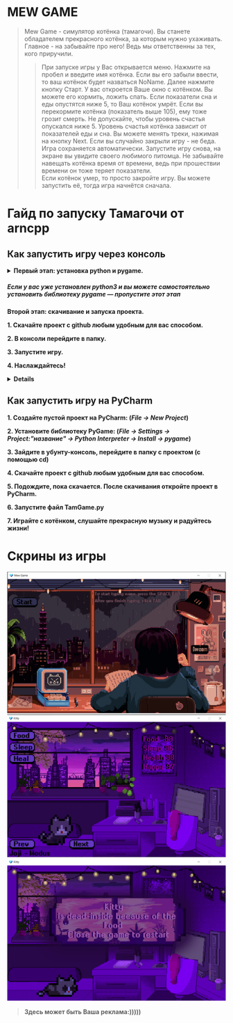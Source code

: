 <h1 id="mew-game">MEW GAME</h1>
<blockquote>
<p>Mew Game - симулятор котёнка (тамагочи). Вы станете обладателем прекрасного котёнка,
за которым нужно ухаживать. Главное - на забывайте про него! Ведь мы ответственны за тех, кого приручили.</p>
<blockquote>
<p>При запуске игры у Вас открывается меню. Нажмите на пробел и введите имя котёнка. Если вы его забыли ввести, 
то ваш котёнок будет назваться NoName. Далее нажмите кнопку Старт. У вас откроется Ваше окно с котёнком. 
Вы можете его кормить, ложить спать. Если показатели сна и еды опустятся ниже 5, то Ваш котёнок умрёт. Если вы
перекормите котёнка (показатель выше 105), ему тоже грозит смерть. Не допускайте, чтобы уровень счастья опускался ниже 5. 
Уровень счастья котёнка зависит от показателей еды и сна. Вы можете менять треки, нажимая на кнопку Next. 
Если вы случайно закрыли игру - не беда. Игра сохраняется автоматически. Запустите игру снова, 
на экране вы увидите своего любимого питомца.
Не забывайте навещать котёнка время от времени, ведь при прошествии времени он тоже теряет показатели.<br>Если котёнок умер, то просто закройте игру. Вы можете запустить её, тогда игра начнётся сначала. </p>
</blockquote>
</blockquote>
<h1 id="-arncpp">Гайд по запуску Тамагочи от arncpp</h1>
<h2 id="-pycharm">Как запустить игру через консоль</h2>
<details>
<summary><strong>Первый этап: установка python и pygame.
<h5 id="-python3-pygame-"><em>Если у вас уже установлен python3 и вы можете самостоятельно установить библиотеку pygame — пропустите этот этап</em></h5></summary>
<p><strong>1. Скачайте python3 с официального <a href="https://www.python.org/downloads/">сайта</a> и установите его.</strong>
<strong>2. Во время установки <em>обязательно</em> поставьте галочку &quot;Add Python 3.x to PATH&quot;.</strong>
<img src="https://python-scripts.com/wp-content/uploads/2018/06/win-install-dialog.40e3ded144b0.png" alt="add path screenshot"></p>
<p><strong>3. Когда установка закончится запустите консоль нажать комбинацию Win + R.
<p><strong>4. Установите pygame.
</details>
<strong>Второй этап: скачивание и запуска проекта.
<p><strong>1. Скачайте проект с github любым удобным для вас способом.</strong></p>
<p><strong>2. В консоли перейдите в папку. 
<p><strong>3. Запустите игру.
<p><strong>4. Наслаждайтесь!
<details>
<summary>Команды, которые нужно выполнить, для запуска через консоль:</summary>
<p><code>gitclone https://github.com/arncpp/Tamagotchi-Game.git</code></p>
<p><code>pip install pygame</code></p>
<p><code>cd</code></p>
<p><code>python TamGame.py</code></p></details>
<h2 id="-pycharm">Как запустить игру на PyCharm</h2>
<p><strong>1. Создайте пустой проект на PyCharm: (<em>File -&gt; New Project</em>)</strong></p>
<p><strong>2. Установите библиотеку PyGame: (<em>File -&gt; Settings -&gt; Project:&quot;название&quot; -&gt; Python Interpreter -&gt; Install -&gt; pygame</em>)</strong></p>
<p><strong>3. Зайдите в убунту-консоль, перейдите в папку с проектом (с помощью cd)</strong></p>
<p><strong>4. Скачайте проект с github любым удобным для вас способом.</code></p>
<p><strong>5. Подождите, пока скачается. После скачивания откройте проект в PyCharm.</strong></p>
<p><strong>6. Запустите файл TamGame.py</strong></p>
<p><strong>7. Играйте с котёнком, слушайте прекрасную музыку и радуйтесь жизни!</strong></p>
<h1 id="-">Скрины из игры</h1>
<p><img src="screenshots/menu.PNG" alt="Menu" title="Игровое меню">
<img src="screenshots/s2.PNG" alt="Game" title="Игровой процесс">
<img src="screenshots/dead.PNG" alt="Dead" title="Конец игры"></p>
<blockquote>
<p>Здесь может быть
  Ваша реклама:)))))</p>
</blockquote>